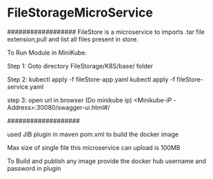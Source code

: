 # FileStorageMicroService

##################
FileStore is a microservice to imports .tar file extension,pull and list all files present in store.

To Run Module in MiniKube:

Step 1: Goto directory FileStorage/K8S/base/ folder

Step 2: kubectl apply -f fileStore-app.yaml
        kubectl apply -f fileStore-service.yaml
        
step 3: open url in browser (Do minikube ip) <Minikube-iP -Address>:30080/swagger-ui.html#/
        
###################

used JIB plugin in maven pom.xml to build the docker image

Max size of single file this microservice can upload is 100MB

To Build and publish any image provide the docker hub username and password in plugin
